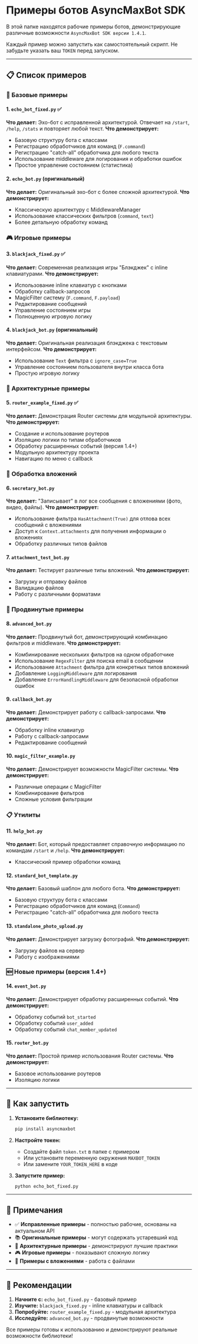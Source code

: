 # Примеры ботов AsyncMaxBot SDK

В этой папке находятся рабочие примеры ботов, демонстрирующие различные возможности `AsyncMaxBot SDK версии 1.4.1`.

Каждый пример можно запустить как самостоятельный скрипт. Не забудьте указать ваш `TOKEN` перед запуском.

---

## 📋 Список примеров

### 🔧 Базовые примеры

#### 1. `echo_bot_fixed.py` ✅
**Что делает:** Эхо-бот с исправленной архитектурой. Отвечает на `/start`, `/help`, `/stats` и повторяет любой текст.
**Что демонстрирует:**
- Базовую структуру бота с классами
- Регистрацию обработчиков для команд (`F.command`)
- Регистрацию "catch-all" обработчика для любого текста
- Использование middleware для логирования и обработки ошибок
- Простое управление состоянием (статистика)

#### 2. `echo_bot.py` (оригинальный)
**Что делает:** Оригинальный эхо-бот с более сложной архитектурой.
**Что демонстрирует:**
- Классическую архитектуру с MiddlewareManager
- Использование классических фильтров (`command`, `text`)
- Более детальную обработку команд

### 🎮 Игровые примеры

#### 3. `blackjack_fixed.py` ✅
**Что делает:** Современная реализация игры "Блэкджек" с inline клавиатурами.
**Что демонстрирует:**
- Использование inline клавиатур с кнопками
- Обработку callback-запросов
- MagicFilter систему (`F.command`, `F.payload`)
- Редактирование сообщений
- Управление состоянием игры
- Полноценную игровую логику

#### 4. `blackjack_bot.py` (оригинальный)
**Что делает:** Оригинальная реализация блэкджека с текстовым интерфейсом.
**Что демонстрирует:**
- Использование `Text` фильтра с `ignore_case=True`
- Управление состоянием пользователя внутри класса бота
- Простую игровую логику

### 🔧 Архитектурные примеры

#### 5. `router_example_fixed.py` ✅
**Что делает:** Демонстрация Router системы для модульной архитектуры.
**Что демонстрирует:**
- Создание и использование роутеров
- Изоляцию логики по типам обработчиков
- Обработку расширенных событий (версия 1.4+)
- Модульную архитектуру проекта
- Навигацию по меню с callback

### 📎 Обработка вложений

#### 6. `secretary_bot.py`
**Что делает:** "Записывает" в лог все сообщения с вложениями (фото, видео, файлы).
**Что демонстрирует:**
- Использование фильтра `HasAttachment(True)` для отлова всех сообщений с вложениями
- Доступ к `Context.attachments` для получения информации о вложениях
- Обработку различных типов файлов

#### 7. `attachment_test_bot.py`
**Что делает:** Тестирует различные типы вложений.
**Что демонстрирует:**
- Загрузку и отправку файлов
- Валидацию файлов
- Работу с различными форматами

### 🎯 Продвинутые примеры

#### 8. `advanced_bot.py`
**Что делает:** Продвинутый бот, демонстрирующий комбинацию фильтров и middleware.
**Что демонстрирует:**
- Комбинирование нескольких фильтров на одном обработчике
- Использование `RegexFilter` для поиска email в сообщении
- Использование `Attachment` фильтра для конкретных типов вложений
- Добавление `LoggingMiddleware` для логирования
- Добавление `ErrorHandlingMiddleware` для безопасной обработки ошибок

#### 9. `callback_bot.py`
**Что делает:** Демонстрирует работу с callback-запросами.
**Что демонстрирует:**
- Обработку inline клавиатур
- Работу с callback-запросами
- Редактирование сообщений

#### 10. `magic_filter_example.py`
**Что делает:** Демонстрирует возможности MagicFilter системы.
**Что демонстрирует:**
- Различные операции с MagicFilter
- Комбинирование фильтров
- Сложные условия фильтрации

### 📋 Утилиты

#### 11. `help_bot.py`
**Что делает:** Бот, который предоставляет справочную информацию по командам `/start` и `/help`.
**Что демонстрирует:**
- Классический пример обработки команд

#### 12. `standard_bot_template.py`
**Что делает:** Базовый шаблон для любого бота.
**Что демонстрирует:**
- Базовую структуру бота с классами
- Регистрацию обработчиков для команд (`Command`)
- Регистрацию "catch-all" обработчика для любого текста

#### 13. `standalone_photo_upload.py`
**Что делает:** Демонстрирует загрузку фотографий.
**Что демонстрирует:**
- Загрузку файлов на сервер
- Работу с изображениями

### 🆕 Новые примеры (версия 1.4+)

#### 14. `event_bot.py`
**Что делает:** Демонстрирует обработку расширенных событий.
**Что демонстрирует:**
- Обработку событий `bot_started`
- Обработку событий `user_added`
- Обработку событий `chat_member_updated`

#### 15. `router_bot.py`
**Что делает:** Простой пример использования Router системы.
**Что демонстрирует:**
- Базовое использование роутеров
- Изоляцию логики

---

## 🚀 Как запустить

1. **Установите библиотеку:**
   ```bash
   pip install asyncmaxbot
   ```

2. **Настройте токен:**
   - Создайте файл `token.txt` в папке с примером
   - Или установите переменную окружения `MAXBOT_TOKEN`
   - Или замените `YOUR_TOKEN_HERE` в коде

3. **Запустите пример:**
   ```bash
   python echo_bot_fixed.py
   ```

---

## 📝 Примечания

- ✅ **Исправленные примеры** - полностью рабочие, основаны на актуальном API
- 📚 **Оригинальные примеры** - могут содержать устаревший код
- 🔧 **Архитектурные примеры** - демонстрируют лучшие практики
- 🎮 **Игровые примеры** - показывают сложную логику
- 📎 **Примеры с вложениями** - работа с файлами

---

## 🎯 Рекомендации

1. **Начните с:** `echo_bot_fixed.py` - базовый пример
2. **Изучите:** `blackjack_fixed.py` - inline клавиатуры и callback
3. **Попробуйте:** `router_example_fixed.py` - модульная архитектура
4. **Исследуйте:** `advanced_bot.py` - продвинутые возможности

Все примеры готовы к использованию и демонстрируют реальные возможности библиотеки!